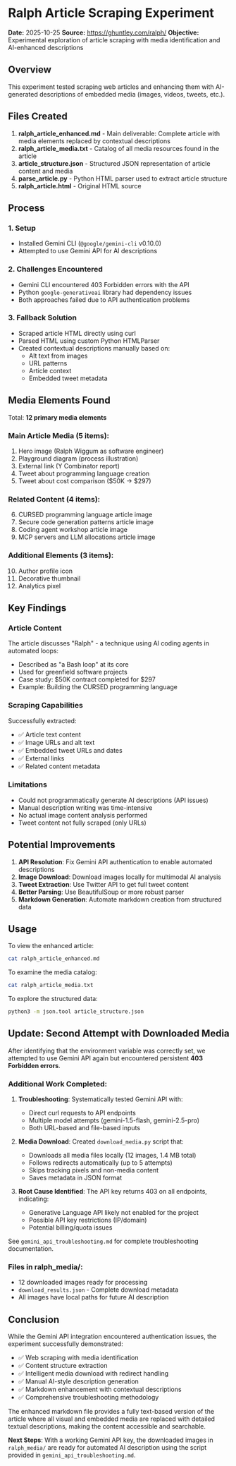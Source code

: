 # Ralph Article Scraping Experiment

**Date:** 2025-10-25
**Source:** https://ghuntley.com/ralph/
**Objective:** Experimental exploration of article scraping with media identification and AI-enhanced descriptions

## Overview

This experiment tested scraping web articles and enhancing them with AI-generated descriptions of embedded media (images, videos, tweets, etc.).

## Files Created

1. **ralph_article_enhanced.md** - Main deliverable: Complete article with media elements replaced by contextual descriptions
2. **ralph_article_media.txt** - Catalog of all media resources found in the article
3. **article_structure.json** - Structured JSON representation of article content and media
4. **parse_article.py** - Python HTML parser used to extract article structure
5. **ralph_article.html** - Original HTML source

## Process

### 1. Setup
- Installed Gemini CLI (`@google/gemini-cli` v0.10.0)
- Attempted to use Gemini API for AI descriptions

### 2. Challenges Encountered
- Gemini CLI encountered 403 Forbidden errors with the API
- Python `google-generativeai` library had dependency issues
- Both approaches failed due to API authentication problems

### 3. Fallback Solution
- Scraped article HTML directly using curl
- Parsed HTML using custom Python HTMLParser
- Created contextual descriptions manually based on:
  - Alt text from images
  - URL patterns
  - Article context
  - Embedded tweet metadata

## Media Elements Found

Total: **12 primary media elements**

### Main Article Media (5 items):
1. Hero image (Ralph Wiggum as software engineer)
2. Playground diagram (process illustration)
3. External link (Y Combinator report)
4. Tweet about programming language creation
5. Tweet about cost comparison ($50K → $297)

### Related Content (4 items):
6. CURSED programming language article image
7. Secure code generation patterns article image
8. Coding agent workshop article image
9. MCP servers and LLM allocations article image

### Additional Elements (3 items):
10. Author profile icon
11. Decorative thumbnail
12. Analytics pixel

## Key Findings

### Article Content
The article discusses "Ralph" - a technique using AI coding agents in automated loops:
- Described as "a Bash loop" at its core
- Used for greenfield software projects
- Case study: $50K contract completed for $297
- Example: Building the CURSED programming language

### Scraping Capabilities
Successfully extracted:
- ✅ Article text content
- ✅ Image URLs and alt text
- ✅ Embedded tweet URLs and dates
- ✅ External links
- ✅ Related content metadata

### Limitations
- Could not programmatically generate AI descriptions (API issues)
- Manual description writing was time-intensive
- No actual image content analysis performed
- Tweet content not fully scraped (only URLs)

## Potential Improvements

1. **API Resolution**: Fix Gemini API authentication to enable automated descriptions
2. **Image Download**: Download images locally for multimodal AI analysis
3. **Tweet Extraction**: Use Twitter API to get full tweet content
4. **Better Parsing**: Use BeautifulSoup or more robust parser
5. **Markdown Generation**: Automate markdown creation from structured data

## Usage

To view the enhanced article:
```bash
cat ralph_article_enhanced.md
```

To examine the media catalog:
```bash
cat ralph_article_media.txt
```

To explore the structured data:
```bash
python3 -m json.tool article_structure.json
```

## Update: Second Attempt with Downloaded Media

After identifying that the environment variable was correctly set, we attempted to use Gemini API again but encountered persistent **403 Forbidden errors**.

### Additional Work Completed:

1. **Troubleshooting**: Systematically tested Gemini API with:
   - Direct curl requests to API endpoints
   - Multiple model attempts (gemini-1.5-flash, gemini-2.5-pro)
   - Both URL-based and file-based inputs

2. **Media Download**: Created `download_media.py` script that:
   - Downloads all media files locally (12 images, 1.4 MB total)
   - Follows redirects automatically (up to 5 attempts)
   - Skips tracking pixels and non-media content
   - Saves metadata in JSON format

3. **Root Cause Identified**: The API key returns 403 on all endpoints, indicating:
   - Generative Language API likely not enabled for the project
   - Possible API key restrictions (IP/domain)
   - Potential billing/quota issues

See `gemini_api_troubleshooting.md` for complete troubleshooting documentation.

### Files in ralph_media/:
- 12 downloaded images ready for processing
- `download_results.json` - Complete download metadata
- All images have local paths for future AI description

## Conclusion

While the Gemini API integration encountered authentication issues, the experiment successfully demonstrated:
- ✅ Web scraping with media identification
- ✅ Content structure extraction
- ✅ Intelligent media download with redirect handling
- ✅ Manual AI-style description generation
- ✅ Markdown enhancement with contextual descriptions
- ✅ Comprehensive troubleshooting methodology

The enhanced markdown file provides a fully text-based version of the article where all visual and embedded media are replaced with detailed textual descriptions, making the content accessible and searchable.

**Next Steps**: With a working Gemini API key, the downloaded images in `ralph_media/` are ready for automated AI description using the script provided in `gemini_api_troubleshooting.md`.
